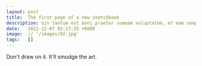 ```yaml
---
layout: post
title:  The first page of a new sketchbook
description: Sin tantum est boni praeter summam voluptatem, et eam sempiternam. Cur post Tarentum ad Archytam. Qua ex cognitione facilior facta est investigatio rerum occultissimarum, empull...
date:   2022-12-07 02:17:35 +0800
image:  // '/images/02.jpg'
tags:   []
---
```

Don't draw on it. It'll smudge the art.